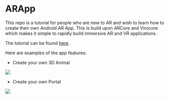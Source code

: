 ARApp
=====================
This repo is a tutorial for people who are new to AR and wish to learn how to create their own Android AR App. This is build upon ARCore and Virocore which makes it simple to rapidly build immersive AR and VR applications.

The tutorial can be found [here](https://blog.viromedia.com/tutorial-how-to-build-amazons-ar-view-for-arcore-android-using-virocore-and-java-ba1cc3ff2d87).

Here are examples of the app features:
- Create your own 3D Animal
<a href="https://github.com/viromedia/virocore/blob/master/ARRetail/app/src/main/java/com/example/virosample/ProductARActivity.java">
<img src="https://raw.githubusercontent.com/zhunhung/ARApp/blob/master/animal.gif">
</a>

- Create your own Portal
<img src="https://raw.githubusercontent.com/zhunhung/ARApp/blob/master/portal.gif">
